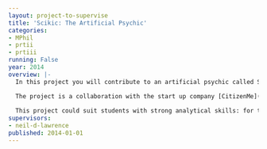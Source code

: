 ```yaml
---
layout: project-to-supervise
title: 'Scikic: The Artificial Psychic'
categories:
- MPhil
- prtii
- prtiii
running: False
year: 2014
overview: |-
  In this project you will contribute to an artificial psychic called Scikic ([scikic.org](http://scikic.org)). The artificial psychic works by querying a user on preferences about life (e.g. movies) and making predictions about what type of person the user is. Scikic consists of a front end (a web interface or a mobile app), and a back end (an information engine). At the moment Scikic isn’t a very good artificial psychic (its information engine is a little rusty, it doesn't have enough data), but over time Scikic will be able to make good predictions about people using only a little information. Software for the project will be written according to the principles of open data science.

  The project is a collaboration with the start up company [CitizenMe](http://www.citizenme.com/).
  
  This project could suit students with strong analytical skills: for the inference engine there will be a focus on linear algebra and probabilistic inference in the software. However, we also need students with a good knowledge of web interfaces and a flair for design.
supervisors:
- neil-d-lawrence
published: 2014-01-01
---
```

